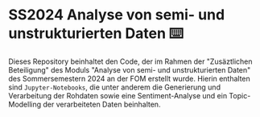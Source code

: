 # SS2024 Analyse von semi- und unstrukturierten Daten ⌨️

Dieses Repository beinhaltet den Code, der im Rahmen der "Zusäztlichen Beteiligung" des Moduls "Analyse von semi- und unstrukturierten Daten" des Sommersemestern 2024 an der FOM erstellt wurde. Hierin enthalten sind `Jupyter-Notebooks`, die unter anderem die Generierung und Verarbeitung der Rohdaten sowie eine Sentiment-Analyse und ein Topic-Modelling der verarbeiteten Daten beinhalten.
